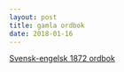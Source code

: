 ```yaml
---
layout: post
title: gamla ordbok
date: 2018-01-16
---
```


<a href='http://runeberg.org/svenhand/' class="btn btn-primary btn-lg btn-block" role="button" >Svensk-engelsk 1872 ordbok</a>
